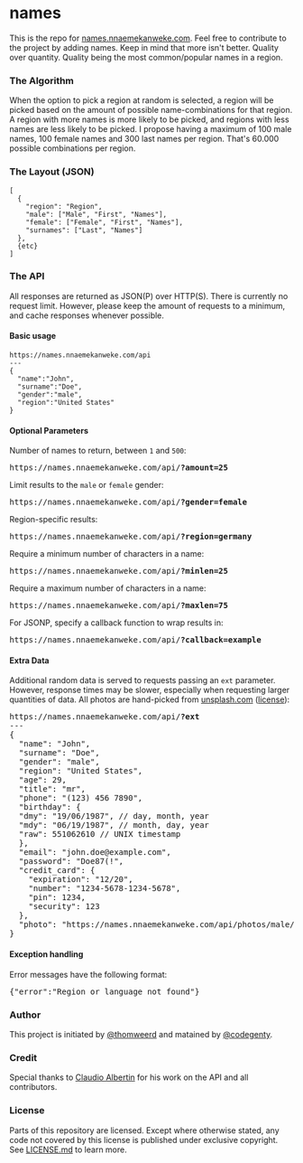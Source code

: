 names
=======

This is the repo for [names.nnaemekanweke.com](https://names.nnaemekanweke.com). Feel free to contribute to the project by adding names. Keep in mind that more isn't better. Quality over quantity. Quality being the most common/popular names in a region.

### The Algorithm
When the option to pick a region at random is selected, a region will be picked based on the amount of possible name-combinations for that region. A region with more names is more likely to be picked, and regions with less names are less likely to be picked. I propose having a maximum of 100 male names, 100 female names and 300 last names per region. That's 60.000 possible combinations per region.

### The Layout (JSON)
    [
      {
        "region": "Region",
        "male": ["Male", "First", "Names"],
        "female": ["Female", "First", "Names"],
        "surnames": ["Last", "Names"]
      },
      {etc}
    ]

### The API
All responses are returned as JSON(P) over HTTP(S). There is currently no request limit. However, please keep the amount of requests to a minimum, and cache responses whenever possible.

#### Basic usage
    https://names.nnaemekanweke.com/api
    ---
    {
      "name":"John",
      "surname":"Doe",
      "gender":"male",
      "region":"United States"
    }
#### Optional Parameters
Number of names to return, between `1` and `500`:
<pre>https://names.nnaemekanweke.com/api/<strong>?amount=25</strong></pre>

Limit results to the `male` or `female` gender:
<pre>https://names.nnaemekanweke.com/api/<strong>?gender=female</strong></pre>

Region-specific results:
<pre>https://names.nnaemekanweke.com/api/<strong>?region=germany</strong></pre>

Require a minimum number of characters in a name:
<pre>https://names.nnaemekanweke.com/api/<strong>?minlen=25</strong></pre>

Require a maximum number of characters in a name:
<pre>https://names.nnaemekanweke.com/api/<strong>?maxlen=75</strong></pre>

For JSONP, specify a callback function to wrap results in:
<pre>https://names.nnaemekanweke.com/api/<strong>?callback=example</strong></pre>

#### Extra Data
Additional random data is served to requests passing an `ext` parameter. However, response times may be slower, especially when requesting larger quantities of data.
All photos are hand-picked from [unsplash.com](https://unsplash.com) ([license](https://unsplash.com/license)):
<pre>
https://names.nnaemekanweke.com/api/<strong>?ext</strong>
---
{
  "name": "John",
  "surname": "Doe",
  "gender": "male",
  "region": "United States",
  "age": 29,
  "title": "mr",
  "phone": "(123) 456 7890",
  "birthday": {
  "dmy": "19/06/1987", // day, month, year
  "mdy": "06/19/1987", // month, day, year
  "raw": 551062610 // UNIX timestamp
  },
  "email": "john.doe@example.com",
  "password": "Doe87(!",
  "credit_card": {
    "expiration": "12/20",
    "number": "1234-5678-1234-5678",
    "pin": 1234,
    "security": 123
  },
  "photo": "https://names.nnaemekanweke.com/api/photos/male/1.jpg"
}
</pre>
#### Exception handling
Error messages have the following format:
<pre>{"error":"Region or language not found"}</pre>

### Author
This project is initiated by [@thomweerd](https://twitter.com/thomweerd) and matained by [@codegenty](https://twitter.com/codegenty).

### Credit
Special thanks to [Claudio Albertin](https://github.com/ClaudioAlbertin) for his work on the API and all contributors.

### License
Parts of this repository are licensed. Except where otherwise stated, any code not covered by this license is published under exclusive copyright. See [LICENSE.md](LICENSE.md) to learn more.
